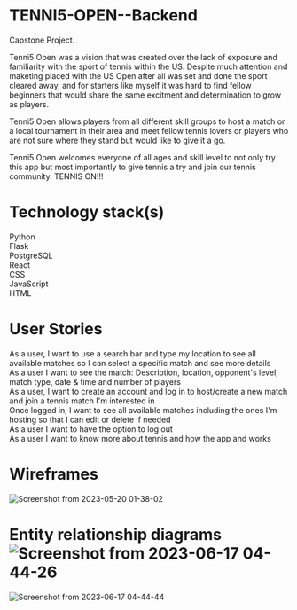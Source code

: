# TENNI5-OPEN--Backend
Capstone Project. 

Tenni5 Open was a vision that was created over the lack of exposure and familiarity with the sport of tennis within the US. Despite much attention and maketing placed with the US Open after all was set and done the sport cleared away, and for starters like myself it was hard to find fellow beginners that would share the same excitment and determination to grow as players.  

Tenni5 Open allows players from all different skill groups to host a match or a local tournament in their area and meet fellow tennis lovers or players who are not sure where they stand but would like to give it a go.  

Tenni5 Open welcomes everyone of all ages and skill level to not only try this app but most importantly to give tennis a try and join our tennis community. TENNIS ON!!! 


# Technology stack(s)
Python <br/>
Flask  <br/>
PostgreSQL  
React  <br/>
CSS  <br/>
JavaScript   <br/>
HTML   <br/>


# User Stories
As a user, I want to use a search bar and type my location to see all available matches so I can select a specific match and see more details  <br/>
As a user I want to see the match: Description, location, opponent's level, match type, date & time and number of players   <br/>
As a user, I want to create an account and log in to host/create a new match and join a tennis match I'm interested in  <br/>
Once logged in, I want to see all available matches including the ones I'm hosting so that I can edit or delete if needed  <br/>
As a user I want to have the option to log out  <br/>
As a user I want to know more about tennis and how the app and works  <br/>


# Wireframes
![Screenshot from 2023-05-20 01-38-02](https://github.com/jessvasq/TENNI5-OPEN--Backend/assets/119137671/8a85cd5f-627e-4f6a-a9bd-ff6d54f14841)

# Entity relationship diagrams![Screenshot from 2023-06-17 04-44-26](https://github.com/jessvasq/TENNI5-OPEN--Backend/assets/119137671/7c830ce0-abaa-4710-8195-eb4ec0e9117c)
![Screenshot from 2023-06-17 04-44-44](https://github.com/jessvasq/TENNI5-OPEN--Backend/assets/119137671/539a3715-f727-409a-afd9-e3cd1c63bd4b)

